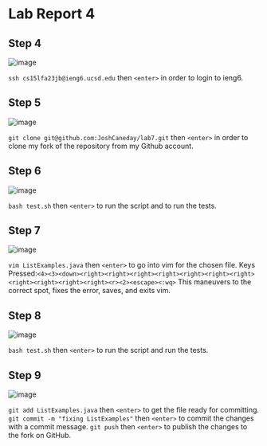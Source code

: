 # Lab Report 4


## Step 4
![image](https://github.com/JoshCaneday/cse15l-lab-reports/assets/146874169/0d657170-4633-4df5-97c4-49b219378f47)

`ssh cs15lfa23jb@ieng6.ucsd.edu` then `<enter>` in order to login to ieng6.

## Step 5
![image](https://github.com/JoshCaneday/cse15l-lab-reports/assets/146874169/a614c75b-f3f3-41bb-975d-984c24a1b0a3)

`git clone git@github.com:JoshCaneday/lab7.git` then `<enter>` in order to clone my fork of the repository from my Github account. 

## Step 6
![image](https://github.com/JoshCaneday/cse15l-lab-reports/assets/146874169/b4e9d7eb-8395-4233-a2d7-a84266eefdac)

`bash test.sh` then `<enter>` to run the script and to run the tests.

## Step 7
![image](https://github.com/JoshCaneday/cse15l-lab-reports/assets/146874169/5e7c71a2-8f54-447c-a89f-bb8f1f73581a)

`vim ListExamples.java` then `<enter>` to go into vim for the chosen file.
Keys Pressed:```<4><3><down><right><right><right><right><right><right><right><right><right><right><right><r><2><escape><:wq>``` This maneuvers to the correct spot, fixes the error, saves, and exits vim.

## Step 8
![image](https://github.com/JoshCaneday/cse15l-lab-reports/assets/146874169/16b3c3f3-2af9-44e4-b5d4-0d04ff61d5e0)

`bash test.sh` then `<enter>` to run the script and run the tests.

## Step 9
![image](https://github.com/JoshCaneday/cse15l-lab-reports/assets/146874169/ed1c3e02-b5aa-4c56-9345-088ff3d2b520)


`git add ListExamples.java` then `<enter>` to get the file ready for committing.
`git commit -m "fixing ListExamples"` then `<enter>` to commit the changes with a commit message.
`git push` then `<enter>` to publish the changes to the fork on GitHub.


